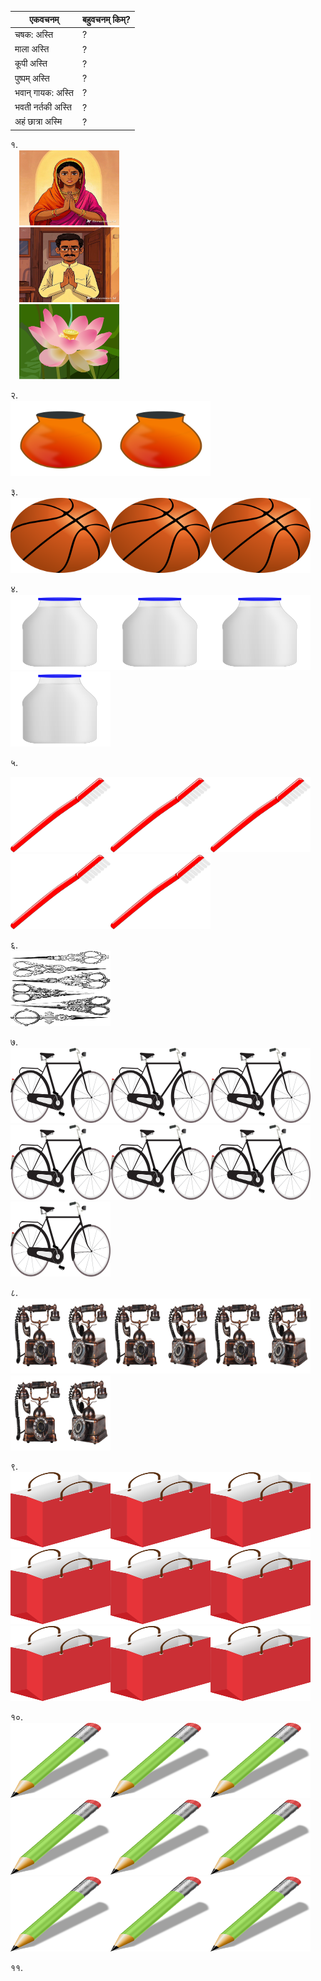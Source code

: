 एकवचनम् | बहुवचनम् किम्? |
|----|----|
चषक: अस्ति | ? |
माला अस्ति | ? |
कूपी अस्ति | ? |
पुष्पम् अस्ति | ? |
भवान् गायक: अस्ति | ? |
भवती नर्तकी अस्ति | ? |
अहं छात्रा अस्मि | ? |

१.  
     &emsp;<img src="pics\mahila.jpeg" width="160" height="120" />   
     &emsp;<img src="pics\pursushaha.jpeg" width="160" height="120" />   
     &emsp;<img src="pics/lotus.png" width="160" height="120" />  

२.  
 <img src="pics/pot.png" width="160" height="120" /><img src="pics/pot.png" width="160" height="120" />

३.  
 <img src="pics/ball.png" width="160" height="120"/><img src="pics/ball.png" width="160" height="120"/><img src="pics/ball.png" width="160" height="120"/>

४.  
<img src="pics/kupi.png" width="160" height="120"/><img src="pics/kupi.png" width="160" height="120"/><img src="pics/kupi.png" width="160" height="120"/><img src="pics/kupi.png" width="160" height="120"/>

५.  

<img src="pics/danthkuurchaha.png" width="160" height="120"
/><img src="pics/danthkuurchaha.png" width="160" height="120"/><img src="pics/danthkuurchaha.png" width="160" height="120"/><img src="pics/danthkuurchaha.png" width="160" height="120"/><img src="pics/danthkuurchaha.png" width="160" height="120"/>

६.  
 <img src="pics/kartharyaha.png" width="160" height="120"/> 

७.   
<img src="pics/dwichakrika.png" width="160" height="120"
/><img src="pics/dwichakrika.png" width="160" height="120"/><img src="pics/dwichakrika.png" width="160" height="120"/><img src="pics/dwichakrika.png" width="160" height="120"/><img src="pics/dwichakrika.png" width="160" height="120"/><img src="pics/dwichakrika.png" width="160" height="120"/><img src="pics/dwichakrika.png" width="160" height="120"/>

८.  
 <img src="pics/duraavaani.png" width="160" height="120"/><img src="pics/duraavaani.png" width="160" height="120"/><img src="pics/duraavaani.png" width="160" height="120"/><img src="pics/duraavaani.png" width="160" height="120"/> 

९.  
<img src="pics/syutaha.png" width="160" height="120"
/><img src="pics/syutaha.png" width="160" height="120"/><img src="pics/syutaha.png" width="160" height="120"/><img src="pics/syutaha.png" width="160" height="120"/><img src="pics/syutaha.png" width="160" height="120"/><img src="pics/syutaha.png" width="160" height="120"/><img src="pics/syutaha.png" width="160" height="120"/><img src="pics/syutaha.png" width="160" height="120"/><img src="pics/syutaha.png" width="160" height="120"/>

१०.   
<img src="pics/ankani.png" width="160" height="120"
/><img src="pics/ankani.png" width="160" height="120"
/><img src="pics/ankani.png" width="160" height="120"
/><img src="pics/ankani.png" width="160" height="120"
/><img src="pics/ankani.png" width="160" height="120"
/><img src="pics/ankani.png" width="160" height="120"
/><img src="pics/ankani.png" width="160" height="120"
/><img src="pics/ankani.png" width="160" height="120"
/><img src="pics/ankani.png" width="160" height="120"
/>

११. 

